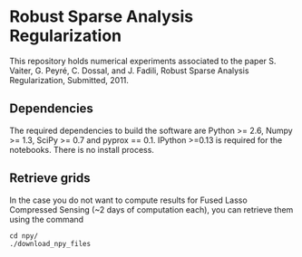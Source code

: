 # Robust Sparse Analysis Regularization #

This repository holds numerical experiments associated to the paper S. Vaiter, G. Peyré, C. Dossal, and J. Fadili, Robust Sparse Analysis Regularization, Submitted, 2011.

## Dependencies ##

The required dependencies to build the software are Python >= 2.6, Numpy >= 1.3, SciPy >= 0.7 and pyprox == 0.1.
IPython >=0.13 is required for the notebooks.
There is no install process.

## Retrieve grids ##

In the case you do not want to compute results for Fused Lasso Compressed Sensing (~2 days of computation each), you can retrieve them using the command

	cd npy/
	./download_npy_files